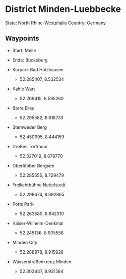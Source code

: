# District Minden-Luebbecke

State: North Rhine-Westphalia
Country: Germany

## Waypoints

- Start: Melle
- Ende: Bückeburg

- Kurpark Bad Holzhausen
	- 52.285407, 8.532534
- Kahle Wart
	- 52.269415, 8.595260
- Barre Bräu
	- 52.295582, 8.618733
- Stemweder Berg
	- 52.450995, 8.444159
- Großes Torfmoor
	- 52.327019, 8.678770
- Oberlübber Bergsee
	- 52.285555, 8.729479
- Freilichtbühne Nettelstedt
	- 52.298674, 8.692865
- Potts Park
	- 52.263580, 8.842310
- Kaiser-Wilhelm-Denkmal
	- 52.245136, 8.905558
- Minden City
	- 52.288978, 8.915928
- Wasserstraßenkreuz Minden
	- 52.303447, 8.931584




